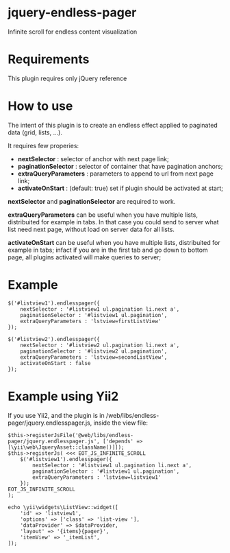 # jquery-endless-pager
Infinite scroll for endless content visualization

Requirements
============

This plugin requires only jQuery reference

How to use
==========

The intent of this plugin is to create an endless effect applied to paginated data (grid, lists, ...).

It requires few properies:

* **nextSelector** : selector of anchor with next page link;
* **paginationSelector** : selector of container that have pagination anchors;
* **extraQueryParameters** : parameters to append to url from next page link;
* **activateOnStart** : (default: true) set if plugin should be activated at start; 

**nextSelector** and **paginationSelector** are required to work.

**extraQueryParameters** can be useful when you have multiple lists, distribuited for example in tabs. In that case you could send to server what list need next page, without load on server data for all lists.

**activateOnStart** can be useful when you have multiple lists, distribuited for example in tabs; infact if you are in the first tab and go down to bottom page, all plugins activated will make queries to server;


Example
=======

    $('#listview1').endlesspager({
    	nextSelector : '#listview1 ul.pagination li.next a',
    	paginationSelector : '#listview1 ul.pagination',
    	extraQueryParameters : 'lstview=firstListView'
    });
    
    $('#listview2').endlesspager({
    	nextSelector : '#listview2 ul.pagination li.next a',
    	paginationSelector : '#listview2 ul.pagination',
    	extraQueryParameters : 'lstview=secondListView',
    	activateOnStart : false
    });
    
    
Example using Yii2
==================
  
If you use Yii2, and the plugin is in /web/libs/endless-pager/jquery.endlesspager.js, inside the view file:

    $this->registerJsFile('@web/libs/endless-pager/jquery.endlesspager.js', ['depends' => [\yii\web\JqueryAsset::className()]]);
    $this->registerJs( <<< EOT_JS_INFINITE_SCROLL
        $('#listview1').endlesspager({
        	nextSelector : '#listview1 ul.pagination li.next a',
        	paginationSelector : '#listview1 ul.pagination',
        	extraQueryParameters : 'lstview=listview1'
        });
    EOT_JS_INFINITE_SCROLL
    );
    
    echo \yii\widgets\ListView::widget([
        'id' => 'listview1',
        'options' => ['class' => 'list-view '],
        'dataProvider' => $dataProvider,
        'layout' => '{items}{pager}',
        'itemView' => '_itemList',
    ]);
